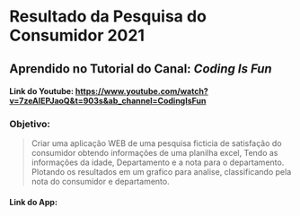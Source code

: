 # Resultado da Pesquisa do Consumidor 2021

## Aprendido no Tutorial do Canal: _Coding Is Fun_
#### Link do Youtube: https://www.youtube.com/watch?v=7zeAIEPJaoQ&t=903s&ab_channel=CodingIsFun

### Objetivo:
> Criar uma aplicação WEB de uma pesquisa ficticia de satisfação do consumidor obtendo informações de uma planilha excel,
> Tendo as informações da idade, Departamento e a nota para o departamento.
> Plotando os resultados em um grafico para analise, classificando pela nota do consumidor e departamento.

#### Link do App: 
